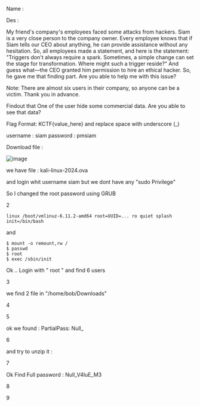 Name : 

Des : 


My friend's company's employees faced some attacks from hackers. Siam is a very close person to the company owner. Every employee knows that if Siam tells our CEO about anything, he can provide assistance without any hesitation. So, all employees made a statement, and here is the statement: "Triggers don't always require a spark. Sometimes, a simple change can set the stage for transformation. Where might such a trigger reside?" And guess what—the CEO granted him permission to hire an ethical hacker. So, he gave me that finding part. Are you able to help me with this issue?

Note: There are almost six users in their company, so anyone can be a victim. Thank you in advance.

Findout that One of the user hide some commercial data. Are you able to see that data?

Flag Format: KCTF{value_here} and replace space with underscore (_)


username : siam 
password : pmsiam

Download file : 

![image]()

we have file : kali-linux-2024.ova

and login whit username siam 
but we dont have any "sudo Privilege"

So I changed the root password using GRUB 

2

```
linux /boot/vmlinuz-6.11.2-amd64 root=UUID=... ro quiet splash init=/bin/bash
```
and 
```
$ mount -o remount,rw /
$ passwd
$ root
$ exec /sbin/init
```

Ok .. Login with " root " 
and find 6 users 

3 

we find 2 file in "/home/bob/Downloads"

4


5



ok we found : PartialPass: Null_

6

and try to unzip it : 

7

Ok Find Full password : Null_V4luE_M3

8


9













